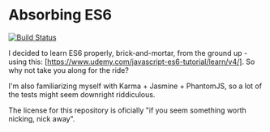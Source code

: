 Absorbing ES6
=============
[![Build Status](https://travis-ci.org/paweljw/absorbing-es6.svg?branch=master)](https://travis-ci.org/paweljw/absorbing-es6)

I decided to learn ES6 properly, brick-and-mortar, from the ground up - using this: [https://www.udemy.com/javascript-es6-tutorial/learn/v4/]. So why not take you along for the ride?

I'm also familiarizing myself with Karma + Jasmine + PhantomJS, so a lot of the tests might seem downright riddiculous.

The license for this repository is oficially "if you seem something worth nicking, nick away".
